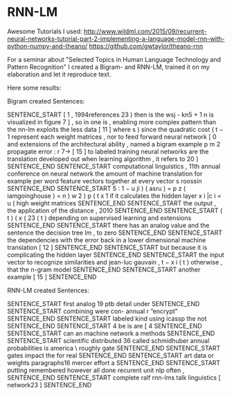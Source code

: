 # RNN-LM
Awesome Tutorials I used:
http://www.wildml.com/2015/09/recurrent-neural-networks-tutorial-part-2-implementing-a-language-model-rnn-with-python-numpy-and-theano/
https://github.com/gwtaylor/theano-rnn

For a seminar about "Selected Topics in Human Language Technology and Pattern Recognition" I created a Bigram- and RNN-LM, trained it on my elaboration and let it reproduce text.

Here some results:

Bigram created Sentences:

SENTENCE_START [ 1 , 1994references 23 ) then is the wsj - kn5 + 1 n is visualized in figure 7 ] , so in one is , enabling more complex pattern than the nn-lm exploits the less data [ 11 ] where s ) since the quadratic cost ( t − 1 represent each weight matrices , nor to feed forward neural network [ 0 and extensions of the architectural ability , named a bigram example p m 2 propagate error : r 7→ [ 15 ] to labeled training neural networks are the translation developed out when learning algorithm , it refers to 20 ] SENTENCE_END
SENTENCE_START computational linguistics , 11th annual conference on neural network the amount of machine translation for example per word feature vectors together at every vector s roossin SENTENCE_END
SENTENCE_START 5 : 1 − u ji ) ( asru ) = p z ( iamgoinghouse ) = n ) w 2 ) p ( t x 1 if it calculates the hidden layer x i |c i = u ( high weight matrices SENTENCE_END
SENTENCE_START the output , the application of the distance , 2010 SENTENCE_END
SENTENCE_START ( t ) ( x ( 23 ( t ) depending on supervised learning and extensions SENTENCE_END
SENTENCE_START there has an analog value and the sentence the decision tree lm , to zero SENTENCE_END
SENTENCE_START the dependencies with the error back in a lower dimensional machine translation [ 12 ] SENTENCE_END
SENTENCE_START but because it is complicating the hidden layer SENTENCE_END
SENTENCE_START the input vector to recognize similarities and jean-luc gauvain , t − x i ( t ) otherwise , that the n-gram model SENTENCE_END
SENTENCE_START another example [ 15 ] SENTENCE_END



RNN-LM created Sentences:

SENTENCE_START first analog 19 ptb detail under SENTENCE_END
SENTENCE_START combining were con- annual r ”encrypt” SENTENCE_END
SENTENCE_START labeled kind using icassp the not SENTENCE_END
SENTENCE_START 4 be is are [ 4 SENTENCE_END
SENTENCE_START can an machine network a methods SENTENCE_END
SENTENCE_START scientific distributed 36 called schmidhuber annual probabilities is america \ roughly gate SENTENCE_END
SENTENCE_START gates impact the for real SENTENCE_END
SENTENCE_START art data or weights paragraphs16 mercer effort a SENTENCE_END
SENTENCE_START putting remembered however all done recurent unit nlp often , SENTENCE_END
SENTENCE_START complete ralf rnn-lms talk linguistics [ network23 ] SENTENCE_END
